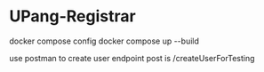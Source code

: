 # UPang-Registrar

docker compose config
docker compose up --build

use postman to create user
endpoint post is /createUserForTesting
